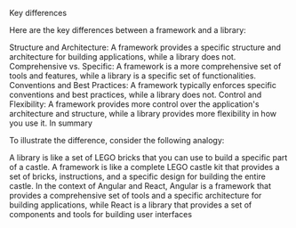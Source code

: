 Key differences

Here are the key differences between a framework and a library:

Structure and Architecture: A framework provides a specific structure and architecture for building applications, while a library does not.
Comprehensive vs. Specific: A framework is a more comprehensive set of tools and features, while a library is a specific set of functionalities.
Conventions and Best Practices: A framework typically enforces specific conventions and best practices, while a library does not.
Control and Flexibility: A framework provides more control over the application's architecture and structure, while a library provides more flexibility in how you use it.
In summary

To illustrate the difference, consider the following analogy:

A library is like a set of LEGO bricks that you can use to build a specific part of a castle.
A framework is like a complete LEGO castle kit that provides a set of bricks, instructions, and a specific design for building the entire castle.
In the context of Angular and React, Angular is a framework that provides a comprehensive set of tools and a specific architecture for building applications, while React is a library that provides a set of components and tools for building user interfaces